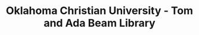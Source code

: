 ---
layout: repo
title: "Oklahoma Christian University - Tom and Ada Beam Library"
id: 24789
permalink: repos/24789/
---